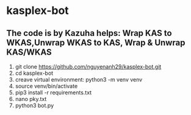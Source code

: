 # kasplex-bot
The code is by Kazuha helps: Wrap KAS to WKAS,Unwrap WKAS to KAS, Wrap & Unwrap KAS/WKAS
-----------
1. git clone https://github.com/nguyenanh29/kasplex-bot.git
2. cd kasplex-bot
3. creave virtual environment: python3 -m venv venv
4. source venv/bin/activate
5. pip3 install -r requirements.txt
6. nano pky.txt
7. python3 bot.py
